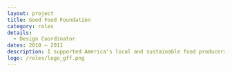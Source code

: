 ```yaml
---
layout: project
title: Good Food Foundation
category: roles
details:
  - Design Coordinator
dates: 2010 – 2011
description: I supported America's local and sustainable food producers and helped to launch the first year of the Good Food Awards
logo: /roles/logo_gff.png
---
```


